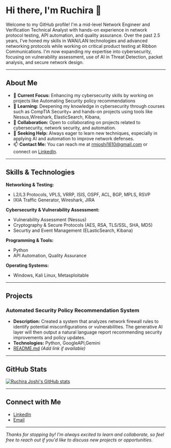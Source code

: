 # Hi there, I'm Ruchira 👋

Welcome to my GitHub profile! I'm a mid-level Network Engineer and Verification Technical Analyst with hands-on experience in network protocol testing, API automation, and quality assurance. Over the past 2.5 years, I've honed my skills in WAN/LAN technologies and advanced networking protocols while working on critical product testing at Ribbon Communications. I'm now expanding my expertise into cybersecurity, focusing on vulnerability assessment, use of AI in Threat Detection, packet analysis, and secure network design.

---

## About Me

- 🔭 **Current Focus:** Enhancing my cybersecurity skills by working on projects like Automating Security policy recommendations
- 🌱 **Learning:** Deepening my knowledge in cybersecurity through courses such as CompTIA Security+ and hands-on projects using tools like Nessus,Wireshark, ElasticSearch, Kibana,
- 👯 **Collaboration:** Open to collaborating on projects related to cybersecurity, network security, and automation.
- 🤔 **Seeking Help:** Always eager to learn new techniques, especially in applying AI and automation to improve network defenses.
- 📫 **Contact Me:** You can reach me at [rmjoshi1610@gmail.com](mailto:rmjoshi1610@gmail.com) or connect on [LinkedIn](https://www.linkedin.com/in/ruchira-joshi/).

---

## Skills & Technologies

**Networking & Testing:**  
- L2/L3 Protocols, VPLS, VRRP, ISIS, OSPF, ACL, BGP, MPLS, RSVP  
- IXIA Traffic Generator, Wireshark, JIRA

**Cybersecurity & Vulnerability Assessment:**  
- Vulnerability Assessment (Nessus)  
- Cryptography & Secure Protocols (AES, RSA, TLS/SSL, SHA, MD5)
- Securtiy and Event Management (ELasticSearch, Kibana)

**Programming & Tools:**  
- Python  
- API Automation, Quality Assurance

**Operating Systems:**  
- Windows, Kali Linux, Metasploitable

---

## Projects

### Automated Security Policy Recommendation System  
- **Description:** Created a system that analyzes network firewall rules to identify potential misconfigurations or vulnerabilities. The generative AI layer will then output a natural language report recommending security improvements and policy updates.
- **Technologies:** Python, GoogleAPI,Gemini 
- [README.md](#) *(Add link if available)*

---

## GitHub Stats

[![Ruchira Joshi's GitHub stats](https://github-readme-stats.vercel.app/api?username=RuchiraJoshi&show_icons=true&theme=radical)](https://github.com/RuchiraJoshi)

---

## Connect with Me

- [LinkedIn](https://www.linkedin.com/in/ruchira-joshi/)
- [Email](mailto:rmjoshi1610@gmail.com)

---

*Thanks for stopping by! I'm always excited to learn and collaborate, so feel free to reach out if you'd like to discuss new projects or opportunities.*
